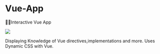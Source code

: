 # Vue-App
🖐🏽Interactive Vue App 

![](https://erguotou520.github.io/vue-version-badge/vue2.2.x.svg)

Displaying Knowledge of Vue directives,implementations and more. Uses Dynamic CSS with Vue. 

